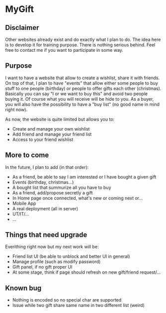 # MyGift

## Disclaimer
Other websites already exist and do exactly what I plan to do. The idea here 
is to develop it for training purpose. There is nothing serious behind. Feel 
free to contact me if you want to participate in some way.

## Purpose
I want to have a website that allow to create a wishlist, share it with friends.
On top of that, I plan to have "events" that allow either some people to buy stuff
to one people (birthday) or people to offer gifts each other (christmas). Basically 
you can say "I or we want to buy this" and avoid two people buying it. Of course 
what you will receive will be hide to you. As a buyer, you will also have the possibility
to have a "buy list" (no good name in mind right now).

As now, the website is quite limited but allows you to:
- Create and manage your own wishlist
- Add friend and manage your friend list
- Access to your friend wishlist

## More to come
In the future, I plan to add (in that order):
- As a friend, be able to say I am interested or I have bought a given gift
- Events (birthday, christmas...)
- A bought list that summurize all you have to buy
- As a friend, add/propose secretly a gift
- In Home page once connected, what's new or coming next or...
- Mobile App
- A real deployment (all in server)
- UT/IT/...
- ...

## Things that need upgrade
Everithing right now but my next work will be:
- Friend list UI (be able to unblock and better UI in general)
- Manage profile (such as modify password)
- Gift panel, if no gift proper UI
- At some stage, think if page should refresh on new gift/friend request/...

## Known bug
- Nothing is encoded so no special char are supported
- Issue while two gift share same name in two different list (weird)

